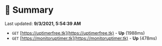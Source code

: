# 📖 Summary
Last updated: **9/3/2021, 5:54:39 AM**

- `GET` [https://uptimerfree.tk](https://uptimerfree.tk) - **Up** (1988ms)
- `GET` [https://monitoruptimer.tk](https://monitoruptimer.tk) - **Up** (478ms)
